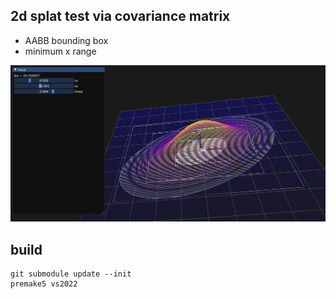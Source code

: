 ## 2d splat test via covariance matrix
- AABB bounding box
- minimum x range

![demo](demo.png)

## build

```
git submodule update --init
premake5 vs2022
```

